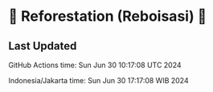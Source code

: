 
# 🌳 Reforestation (Reboisasi) 🌲

## Last Updated

GitHub Actions time: Sun Jun 30 10:17:08 UTC 2024

Indonesia/Jakarta time: Sun Jun 30 17:17:08 WIB 2024
